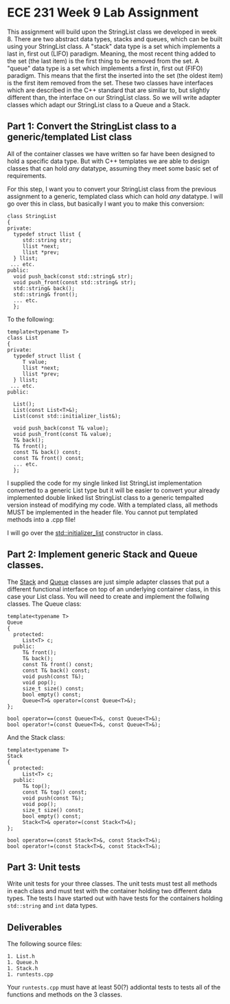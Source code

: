 # ECE 231 Week 9 Lab Assignment

This assignment will build upon the StringList class we developed in week 8. There are two abstract
data types, stacks and queues, which can be built using your StringList class.  A "stack" data type
is a set which implements a last in, first out (LIFO) paradigm. Meaning, the most recent thing added
to the set (the last item) is the first thing to be removed from the set. A "queue" data type is a
set which implements a first in, first out (FIFO) paradigm. This means that the first the inserted
into the set (the oldest item) is the first item removed from the set.  These two classes have
interfaces which are described in the C++ standard that are similiar to, but slightly different than,
the interface on our StringList class. So we will write adapter classes which adapt our StringList
class to a Queue and a Stack.


## Part 1: Convert the StringList class to a generic/templated List class

All of the container classes we have written so far have been designed to hold a specific data type.
But with C++ templates we are able to design classes that can hold *any* datatype, assuming they
meet some basic set of requirements.

For this step, I want you to convert your StringList class from the previous assignment to a generic,
templated class which can hold *any* datatype. I will go over this in class, but basically I want you
to make this conversion:

```
class StringList
{
private:
  typedef struct llist {
     std::string str;
     llist *next;
     llist *prev;
  } llist;
 ... etc.
public:
  void push_back(const std::string& str);
  void push_front(const std::string& str);
  std::string& back();
  std::string& front();
  ... etc.
  };
```
To the following:
```
template<typename T>
class List
{
private:
  typedef struct llist {
     T value;
     llist *next;
     llist *prev;
  } llist;
 ... etc.
public:

  List();
  List(const List<T>&);
  List(const std::initializer_list&);
  
  void push_back(const T& value);
  void push_front(const T& value);
  T& back();
  T& front();
  const T& back() const;
  const T& front() const;
  ... etc.
  };
```
I supplied the code for my single linked list StringList implementation converted to a generic List type
but it will be easier to convert your already implemented double linked list StringList class to a
generic tempalted version instead of modifying my code. With a templated class, all methods MUST be implemented
in the header file. You cannot put templated methods into a .cpp file!

I will go over the [std::initializer_list](https://en.cppreference.com/w/cpp/utility/initializer_list) constructor in class.

## Part 2: Implement generic Stack and Queue classes.

The [Stack](https://en.cppreference.com/w/cpp/container/stack)
and [Queue](https://en.cppreference.com/w/cpp/container/queue) classes are just simple adapter classes that
put a different functional interface on top of an underlying container class, in this case your List class.
You will need to create and implement the follwing classes. The Queue class:
```
template<typename T>
Queue
{
  protected:
     List<T> c;
  public:
     T& front();
     T& back();
     const T& front() const;
     const T& back() const;
     void push(const T&);
     void pop();
     size_t size() const;
     bool empty() const;
     Queue<T>& operator=(const Queue<T>&);
};

bool operator==(const Queue<T>&, const Queue<T>&);
bool operator!=(const Queue<T>&, const Queue<T>&);
```
And the Stack class:
```
template<typename T>
Stack
{
  protected:
     List<T> c;
  public:
     T& top();
     const T& top() const;
     void push(const T&);
     void pop();
     size_t size() const;
     bool empty() const;
     Stack<T>& operator=(const Stack<T>&);
};

bool operator==(const Stack<T>&, const Stack<T>&);
bool operator!=(const Stack<T>&, const Stack<T>&);
```
## Part 3: Unit tests

Write unit tests for your three classes. The unit tests must test all methods in each class and must test
with the container holding two different data types. The tests I have started out with have tests for
the containers holding `std::string` and `int` data types.

## Deliverables

The following source files:

    1. List.h
    1. Queue.h
    1. Stack.h
    1. runtests.cpp

Your `runtests.cpp` must have at least 50(?) addiontal tests to tests all of the functions and methods on the 3 classes.
